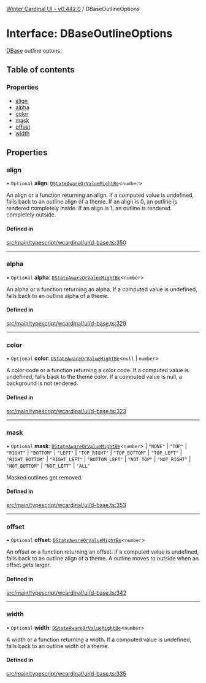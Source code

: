 [Winter Cardinal UI - v0.442.0](../index.md) / DBaseOutlineOptions

# Interface: DBaseOutlineOptions

[DBase](../classes/DBase.md) outline optons.

## Table of contents

### Properties

- [align](DBaseOutlineOptions.md#align)
- [alpha](DBaseOutlineOptions.md#alpha)
- [color](DBaseOutlineOptions.md#color)
- [mask](DBaseOutlineOptions.md#mask)
- [offset](DBaseOutlineOptions.md#offset)
- [width](DBaseOutlineOptions.md#width)

## Properties

### align

• `Optional` **align**: [`DStateAwareOrValueMightBe`](../index.md#dstateawareorvaluemightbe)\<`number`\>

An align or a function returning an align.
If a computed value is undefined, falls back to an outline align of a theme.
If an align is 0, an outline is rendered completely inside.
If an align is 1, an outline is rendered completely outside.

#### Defined in

[src/main/typescript/wcardinal/ui/d-base.ts:350](https://github.com/winter-cardinal/winter-cardinal-ui/blob/v0.442.0/src/main/typescript/wcardinal/ui/d-base.ts#L350)

___

### alpha

• `Optional` **alpha**: [`DStateAwareOrValueMightBe`](../index.md#dstateawareorvaluemightbe)\<`number`\>

An alpha or a function returning an alpha.
If a computed value is undefined, falls back to an outline alpha of a theme.

#### Defined in

[src/main/typescript/wcardinal/ui/d-base.ts:329](https://github.com/winter-cardinal/winter-cardinal-ui/blob/v0.442.0/src/main/typescript/wcardinal/ui/d-base.ts#L329)

___

### color

• `Optional` **color**: [`DStateAwareOrValueMightBe`](../index.md#dstateawareorvaluemightbe)\<``null`` \| `number`\>

A color code or a function returning a color code.
If a computed value is undefined, falls back to the theme color.
If a computed value is null, a background is not rendered.

#### Defined in

[src/main/typescript/wcardinal/ui/d-base.ts:323](https://github.com/winter-cardinal/winter-cardinal-ui/blob/v0.442.0/src/main/typescript/wcardinal/ui/d-base.ts#L323)

___

### mask

• `Optional` **mask**: [`DStateAwareOrValueMightBe`](../index.md#dstateawareorvaluemightbe)\<`number`\> \| ``"NONE"`` \| ``"TOP"`` \| ``"RIGHT"`` \| ``"BOTTOM"`` \| ``"LEFT"`` \| ``"TOP_RIGHT"`` \| ``"TOP_BOTTOM"`` \| ``"TOP_LEFT"`` \| ``"RIGHT_BOTTOM"`` \| ``"RIGHT_LEFT"`` \| ``"BOTTOM_LEFT"`` \| ``"NOT_TOP"`` \| ``"NOT_RIGHT"`` \| ``"NOT_BOTTOM"`` \| ``"NOT_LEFT"`` \| ``"ALL"``

Masked outlines get removed.

#### Defined in

[src/main/typescript/wcardinal/ui/d-base.ts:353](https://github.com/winter-cardinal/winter-cardinal-ui/blob/v0.442.0/src/main/typescript/wcardinal/ui/d-base.ts#L353)

___

### offset

• `Optional` **offset**: [`DStateAwareOrValueMightBe`](../index.md#dstateawareorvaluemightbe)\<`number`\>

An offset or a function returning an offset.
If a computed value is undefined, falls back to an outline align of a theme.
A outline moves to outside when an offset gets larger.

#### Defined in

[src/main/typescript/wcardinal/ui/d-base.ts:342](https://github.com/winter-cardinal/winter-cardinal-ui/blob/v0.442.0/src/main/typescript/wcardinal/ui/d-base.ts#L342)

___

### width

• `Optional` **width**: [`DStateAwareOrValueMightBe`](../index.md#dstateawareorvaluemightbe)\<`number`\>

A width or a function returning a width.
If a computed value is undefined, falls back to an outline width of a theme.

#### Defined in

[src/main/typescript/wcardinal/ui/d-base.ts:335](https://github.com/winter-cardinal/winter-cardinal-ui/blob/v0.442.0/src/main/typescript/wcardinal/ui/d-base.ts#L335)
